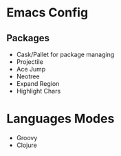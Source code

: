 # Emacs Config
## Packages
- Cask/Pallet for package managing
- Projectile
- Ace Jump
- Neotree
- Expand Region
- Highlight Chars

# Languages Modes
- Groovy
- Clojure
